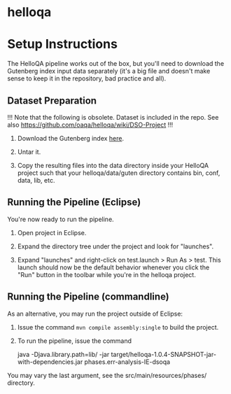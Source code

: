 helloqa
=======

# Setup Instructions

The HelloQA pipeline works out of the box, but you'll need to download the
Gutenberg index input data separately (it's a big file and doesn't make sense to
keep it in the repository, bad practice and all).

## Dataset Preparation

!!! Note that the following is obsolete. Dataset is included in the repo.
See also https://github.com/oaqa/helloqa/wiki/DSO-Project !!!

1.  Download the Gutenberg index
[here](https://github.com/downloads/oaqa/helloqa/guten.tar.gz "guten.tar.gz").

2.  Untar it.

3.  Copy the resulting files into the data directory inside your HelloQA
project such that your helloqa/data/guten directory contains bin, conf, data,
lib, etc.

## Running the Pipeline (Eclipse)

You're now ready to run the pipeline.

1.  Open project in Eclipse.

2.  Expand the directory tree under the project and look for "launches".

3.  Expand "launches" and right-click on test.launch > Run As > test.  This
launch should now be the default behavior whenever you click the "Run" button
in the toolbar while you're in the helloqa project.

## Running the Pipeline (commandline)

As an alternative, you may run the project outside of Eclipse:

1.  Issue the command `mvn compile assembly:single` to build the project.

2.  To run the pipeline, issue the command

	java -Djava.library.path=lib/ -jar target/helloqa-1.0.4-SNAPSHOT-jar-with-dependencies.jar  phases.err-analysis-IE-dsoqa

You may vary the last argument, see the src/main/resources/phases/ directory.
